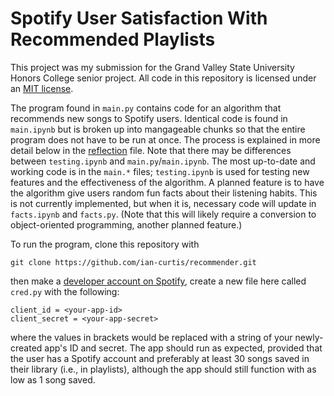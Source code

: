 # Spotify User Satisfaction With Recommended Playlists

This project was my submission for the Grand Valley State University Honors College senior project. All code in this repository is licensed under an [MIT license](LICENSE).

The program found in `main.py` contains code for an algorithm that recommends new songs to Spotify users. Identical code is found in `main.ipynb` but is broken up into mangageable chunks so that the entire program does not have to be run at once. The process is explained in more detail below in the [reflection](reflection.md) file. Note that there may be differences between `testing.ipynb` and `main.py`/`main.ipynb`. The most up-to-date and working code is in the `main.*` files; `testing.ipynb` is used for testing new features and the effectiveness of the algorithm. A planned feature is to have the algorithm give users random fun facts about their listening habits. This is not currently implemented, but when it is, necessary code will update in `facts.ipynb` and `facts.py`. (Note that this will likely require a conversion to object-oriented programming, another planned feature.)

To run the program, clone this repository with

```
git clone https://github.com/ian-curtis/recommender.git
```

then make a [developer account on Spotify](https://developer.spotify.com/), create a new file here called `cred.py` with the following:

```
client_id = <your-app-id>
client_secret = <your-app-secret>
```

where the values in brackets would be replaced with a string of your newly-created app's ID and secret. The app should run as expected, provided that the user has a Spotify account and preferably at least 30 songs saved in their library (i.e., in playlists), although the app should still function with as low as 1 song saved.
